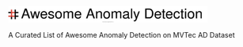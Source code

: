 <p align="left">
  <img src=assets/logo.svg width="80%" />
</p>

A Curated List of Awesome Anomaly Detection on MVTec AD Dataset
